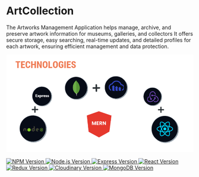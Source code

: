 # ArtCollection
The Artworks Management Application helps manage, archive, and preserve artwork information for museums, galleries, and collectors It offers secure storage, easy searching, real-time updates, and detailed profiles for each artwork, ensuring efficient management and data protection.

![Technologies](https://github.com/FarahDvp/images/blob/0b50266865142a3febcfcf02d712354494b06758/MERN_Stack.png)

<a href="https://www.npmjs.com/package/npm" target="_blank">
  <img src="https://img.shields.io/badge/npm-v10.8.1-blue" alt="NPM Version" />
</a>

<a href="https://nodejs.org/en/" target="_blank">
  <img src="https://img.shields.io/badge/Node.js-v20.10.0-blue" alt="Node.js Version" />
</a>

<a href="https://expressjs.com/" target="_blank">
  <img src="https://img.shields.io/badge/Express-v4.18.2-brightgreen" alt="Express Version" />
</a>

<a href="https://reactjs.org/" target="_blank">
  <img src="https://img.shields.io/badge/React-v18.2.0-brightgreen" alt="React Version" />
</a>

<a href="https://redux.js.org/" target="_blank">
  <img src="https://img.shields.io/badge/Redux-v1.9.2-brightgreen" alt="Redux Version" />
</a>

<a href="https://cloudinary.com/" target="_blank">
  <img src="https://img.shields.io/badge/Cloudinary-v1.34.0-brightgreen" alt="Cloudinary Version" />
</a>

<a href="https://mongoosejs.com/" target="_blank">
  <img src="https://img.shields.io/badge/MongoDB-v6.9.1-brightgreen" alt="MongoDB Version" />
</a>
